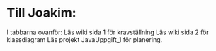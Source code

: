 # Till Joakim: 

I tabbarna ovanför: 
Läs wiki sida 1 för kravställning
Läs wiki sida 2 för klassdiagram
Läs projekt JavaUppgift_1 för planering. 
 
